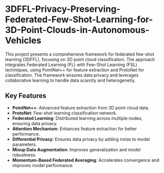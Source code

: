 # 3DFFL-Privacy-Preserving-Federated-Few-Shot-Learning-for-3D-Point-Clouds-in-Autonomous-Vehicles


This project presents a comprehensive framework for federated few-shot learning (3DFFL), focusing on 3D point cloud classification. The approach integrates Federated Learning (FL) with Few-Shot Learning (FSL) techniques, using PointNet++ for feature extraction and ProtoNet for classification. The framework ensures data privacy and leverages collaborative learning to handle data scarcity and heterogeneity.

## Key Features

- **PointNet++**: Advanced feature extraction from 3D point cloud data.
- **ProtoNet**: Few-shot learning classification network.
- **Federated Learning**: Distributed learning across multiple nodes, ensuring data privacy.
- **Attention Mechanism**: Enhances feature extraction for better performance.
- **Differential Privacy**: Ensures data privacy by adding noise to model parameters.
- **Mixup Data Augmentation**: Improves generalization and model robustness.
- **Momentum-Based Federated Averaging**: Accelerates convergence and improves model performance.

